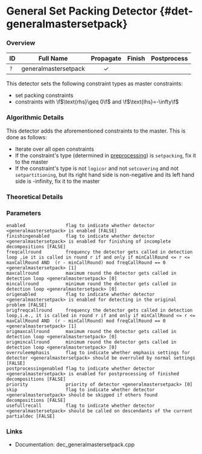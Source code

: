 # General Set Packing Detector {#det-generalmastersetpack}
### Overview

| ID |          Full Name          | Propagate | Finish | Postprocess |
|----|-----------------------------|:---------:|:------:|:-----------:|
| `?` | generalmastersetpack        | ✓ |   |   | 

This detector sets the following constraint types as master constraints:
- set packing constraints
- constraints with \f$\text{rhs}\geq 0\f$ and \f$\text{lhs}=-\infty\f$


### Algorithmic Details
This detector adds the aforementioned constraints to the master. This is done as follows:
* Iterate over all open constraints
 * If the constraint's type (determined in [preprocessing](#preprocessing)) is `setpacking`, fix it to the master
 * If the constraint's type is not `logicor` and not `setcovering` and not `setpartitioning`, but its right hand side is non-negative and its left hand side is -infinity, fix it to the master

### Theoretical Details

### Parameters

    enabled               flag to indicate whether detector <generalmastersetpack> is enabled [FALSE]
    finishingenabled      flag to indicate whether detector <generalmastersetpack> is enabled for finishing of incomplete decompositions [FALSE]
    freqcallround         frequency the detector gets called in detection loop ,ie it is called in round r if and only if minCallRound <= r <= maxCallRound AND  (r - minCallRound) mod freqCallRound == 0 <generalmastersetpack> [1]
    maxcallround          maximum round the detector gets called in detection loop <generalmastersetpack> [0]
    mincallround          minimum round the detector gets called in detection loop <generalmastersetpack> [0]
    origenabled           flag to indicate whether detector <generalmastersetpack> is enabled for detecting in the original problem [FALSE]
    origfreqcallround     frequency the detector gets called in detection loop,i.e., it is called in round r if and only if minCallRound <= r <= maxCallRound AND  (r - minCallRound) mod freqCallRound == 0 <generalmastersetpack> [1]
    origmaxcallround      maximum round the detector gets called in detection loop <generalmastersetpack> [0]
    origmincallround      minimum round the detector gets called in detection loop <generalmastersetpack> [0]
    overruleemphasis      flag to indicate whether emphasis settings for detector <generalmastersetpack> should be overruled by normal settings [FALSE]
    postprocessingenabled flag to indicate whether detector <generalmastersetpack> is enabled for postprocessing of finished decompositions [FALSE]
    priority              priority of detector <generalmastersetpack> [0]
    skip                  flag to indicate whether detector <generalmastersetpack> should be skipped if others found decompositions [FALSE]
    usefullrecall         flag to indicate whether detector <generalmastersetpack> should be called on descendants of the current partialdec [FALSE]


### Links
 * Documentation: dec_generalmastersetpack.cpp
